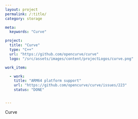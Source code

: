 ```yaml
---
layout: project
permalink: /:title/
category: storage

meta:
  keywords: "Curve"

project:
  title: "Curve"
  type: "C++"
  url: "https://github.com/opencurve/curve"
  logo: "/src/assets/images/content/projectLogos/curve.png"

work_item:

  - work:
    title: "ARM64 platform support"
    url: "https://github.com/opencurve/curve/issues/223"
    status: "DONE"


---
```


<p>Curve</p>
